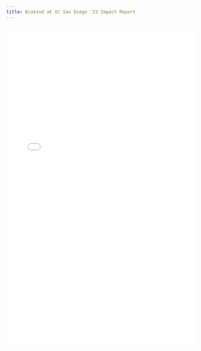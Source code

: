 ```yaml
---
title: Biokind at UC San Diego '23 Impact Report
---
```


<br>

<embed src="assets/Biokind_23_Impact_Report.pdf" type="application/pdf" width="100%" height="831">
